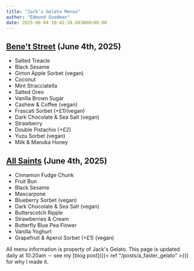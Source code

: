 ```yaml
---
title: "Jack's Gelato Menus"
author: "Edmund Goodman"
date: 2025-06-04 10:41:39.683008+00:00
---
```


## [Bene't Street](https://www.jacksgelato.com/bene-t-street-menu) (June 4th, 2025)

- Salted Treacle
- Black Sesame
- Girton Apple Sorbet (vegan)
- Coconut
- Mint Stracciatella
- Salted Oreo
- Vanilla Brown Sugar
- Cashew & Coffee (vegan)
- Frascati Sorbet (+£1)(vegan)
- Dark Chocolate & Sea Salt (vegan)
- Strawberry
- Double Pistachio (+£2)
- Yuzu Sorbet (vegan)
- Milk & Manuka Honey


## [All Saints](https://www.jacksgelato.com/all-saints-menu) (June 4th, 2025)

- Cinnamon Fudge Chunk
- Fruit Bun
- Black Sesame
- Mascarpone
- Blueberry Sorbet (vegan)
- Dark Chocolate & Sea Salt (vegan)
- Butterscotch Ripple
- Strawberries & Cream
- Butterfly Blue Pea Flower
- Vanilla Yoghurt
- Grapefruit & Aperol Sorbet (+£1) (vegan)

All menu information is property of Jack's Gelato. This page is
updated daily at 10:20am -- see my
[blog post]({{< ref "/posts/a_faster_gelato" >}}) for why I made it.

